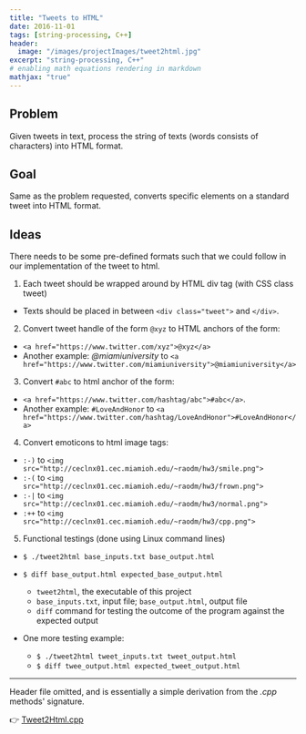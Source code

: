 ```yaml
---
title: "Tweets to HTML"
date: 2016-11-01
tags: [string-processing, C++]
header:
  image: "/images/projectImages/tweet2html.jpg"
excerpt: "string-processing, C++"
# enabling math equations rendering in markdown
mathjax: "true"
---
```


## Problem
Given tweets in text, process the string of texts (words consists of characters)
into HTML format.

## Goal
Same as the problem requested, converts specific elements on a standard tweet into HTML format.

## Ideas
There needs to be some pre-defined formats such that we could follow in our implementation of the tweet to html.
1. Each tweet should be wrapped around by HTML div tag (with CSS class tweet)
  * Texts should be placed in between `<div class="tweet">` and `</div>`.

2. Convert tweet handle of the form `@xyz` to HTML anchors of the form:
  * `<a href="https://www.twitter.com/xyz">@xyz</a>`
  * Another example: *@miamiuniversity* to `<a href="https://www.twitter.com/miamiuniversity">@miamiuniversity</a>`

3. Convert `#abc` to html anchor of the form:
  * `<a href="https://www.twitter.com/hashtag/abc">#abc</a>`.
  * Another example: `#LoveAndHonor` to `<a href="https://www.twitter.com/hashtag/LoveAndHonor">#LoveAndHonor</a>`

4. Convert emoticons to html image tags:
  * `:-)` to `<img src="http://ceclnx01.cec.miamioh.edu/~raodm/hw3/smile.png">`
  * `:-(` to `<img src="http://ceclnx01.cec.miamioh.edu/~raodm/hw3/frown.png">`
  * `:-|` to `<img src="http://ceclnx01.cec.miamioh.edu/~raodm/hw3/normal.png">`
  * `:++` to `<img src="http://ceclnx01.cec.miamioh.edu/~raodm/hw3/cpp.png">`

5. Functional testings (done using Linux command lines)
  * `$ ./tweet2html base_inputs.txt base_output.html`
  * `$ diff base_output.html expected_base_output.html`
    - `tweet2html`, the executable of this project
    - `base_inputs.txt`, input file; `base_output.html`, output file
    - `diff` command for testing the outcome of the program against the expected output

  * One more testing example:
    - `$ ./tweet2html tweet_inputs.txt tweet_output.html`
    - `$ diff twee_output.html expected_tweet_output.html`
___
Header file omitted, and is essentially a simple derivation from the *.cpp* methods' signature.

:point_right: [Tweet2Html.cpp](https://github.com/kaiLiGit/CSE278Project/blob/master/Project2/Tweet2Html.cpp)

